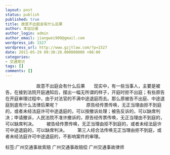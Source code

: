 ```yaml
---
layout: post
status: publish
published: true
title: 故意不出庭会有什么后果
author: 本站记者
author_login: admin
author_email: jiangwei909@gmail.com
wordpress_id: 1527
wordpress_url: http://www.gzjtlaw.com/?p=1527
date: 2011-05-29 09:30:28.000000000 +08:00
categories:
- 交通常识
tags: []
comments: []
---
```

　　　　　　　故意不出庭会有什么后果　　现实中，有一些当事人，主要是被告，在接到法院开庭通知后，摆出一幅无所谓的样子，开庭时拒不出庭；有些原告在开庭审理过程中，由于对法官的不满中途退庭而去。那么原被告不出庭、中途退庭到底有什么法律后果呢？　　　　　　 原告经传票传唤，无正当理由拒不到庭的，或者未经法庭许可中途退庭的，可以按撤诉处理；被告反诉的，可以缺席判决；申请撤诉，人民法院不准许撤诉的，原告经传票传唤，无正当理由不到庭的，可以缺席判决。 　　被告经传票传唤，无正当理由拒不到庭的，或者未经法庭许可中途退庭的，可以缺席判决。 　　第三人经合法传唤无正当理由拒不到庭，或者未经法庭许可中途退庭的，不影响案件的审理。 　　标签:广州交通事故索赔 广州交通事故赔偿 广州交通事故律师
